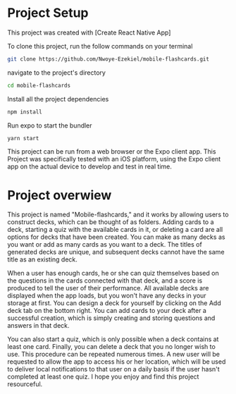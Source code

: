 # Project Setup

This project was created with [Create React Native App]

To clone this project, run the follow commands on your terminal

```sh
git clone https://github.com/Nwoye-Ezekiel/mobile-flashcards.git
```

navigate to the project's directory

```sh
cd mobile-flashcards
```

Install all the project dependencies

```sh
npm install
```

Run expo to start the bundler

```sh
yarn start
```

This project can be run from a web browser or the Expo client app. This Project was specifically tested with an iOS platform, using the Expo client app on the actual device to develop and test in real time.

# Project overwiew

This project is named "Mobile-flashcards," and it works by allowing users to construct decks, which can be thought of as folders. Adding cards to a deck, starting a quiz with the available cards in it, or deleting a card are all options for decks that have been created. You can make as many decks as you want or add as many cards as you want to a deck. The titles of generated decks are unique, and subsequent decks cannot have the same title as an existing deck.

When a user has enough cards, he or she can quiz themselves based on the questions in the cards connected with that deck, and a score is produced to tell the user of their performance. All available decks are displayed when the app loads, but you won't have any decks in your storage at first. You can design a deck for yourself by clicking on the Add deck tab on the bottom right. You can add cards to your deck after a successful creation, which is simply creating and storing questions and answers in that deck.

You can also start a quiz, which is only possible when a deck contains at least one card. Finally, you can delete a deck that you no longer wish to use. This procedure can be repeated numerous times. A new user will be requested to allow the app to access his or her location, which will be used to deliver local notifications to that user on a daily basis if the user hasn't completed at least one quiz. I hope you enjoy and find this project resourceful.

[create react app]: https://reactnative.dev/docs/environment-setup